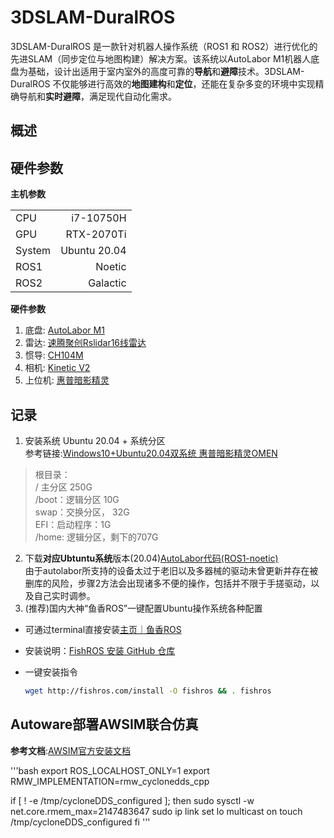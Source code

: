 # 3DSLAM-DuralROS
3DSLAM-DuralROS 是一款针对机器人操作系统（ROS1 和 ROS2）进行优化的先进SLAM（同步定位与地图构建）解决方案。该系统以AutoLabor M1机器人底盘为基础，设计出适用于室内室外的高度可靠的**导航**和**避障**技术。3DSLAM-DuralROS 不仅能够进行高效的**地图建构**和**定位**，还能在复杂多变的环境中实现精确导航和**实时避障**，满足现代自动化需求。

## 概述


## 硬件参数

**主机参数**

<table>
 <tr>
    <td>CPU</td>
    <td align="right">i7-10750H</td>
  </tr>
  <tr>
    <td>GPU</td>
    <td align="right">RTX-2070Ti</td>
  </tr>
  <tr>
    <td>System</td>
    <td align="right">Ubuntu 20.04</td>
  </tr>
  <tr>
    <td>ROS1</td>
    <td align="right">Noetic</td>
  </tr>
  <tr>
    <td>ROS2</td>
    <td align="right">Galactic</td>
  </tr>
</table>

**硬件参数**
1. 底盘: [AutoLabor M1](http://www.autolabor.com.cn/usedoc/m1/navigationKit/receivingGuide/inspection "AutoLabor底盘使用手册")
2. 雷达: [速腾聚创Rslidar16线雷达](https://gitee.com/xiaoxinslam/ros_rslidar "rslidar16-Gitee仓库")
3. 惯导: [CH104M](https://github.com/hipnuc/products/tree/master "hipnuc-CH104M-Github仓库")
4. 相机: [Kinetic V2](https://learn.microsoft.com/en-us/windows/apps/design/devices/kinect-for-windows "Kinetic V2 for windows")
5. 上位机: [惠普暗影精灵](https://www.omen.com/cn/zh/laptops.html "HP-OMEN官网")

## 记录
1. 安装系统 Ubuntu 20.04 + 系统分区</br>
   参考链接:[Windows10+Ubuntu20.04双系统 惠普暗影精灵OMEN](https://blog.csdn.net/Robert_Q/article/details/115842915)
>根目录：</br> 
/ 主分区 250G </br> 
/boot：逻辑分区 10G </br> 
swap：交换分区， 32G </br> 
EFI：启动程序：1G </br> 
/home: 逻辑分区，剩下的707G </br> 

2. 下载**对应Ubtuntu系统**版本(20.04)[AutoLabor代码(ROS1-noetic)](http://www.autolabor.com.cn/download)</br>
由于autolabor所支持的设备太过于老旧以及多器械的驱动未曾更新并存在被删库的风险，步骤2方法会出现诸多不便的操作，包括并不限于手搓驱动，以及自己实时调参。
3. (推荐)国内大神“鱼香ROS”一键配置Ubuntu操作系统各种配置
- 可通过terminal直接安装[主页｜鱼香ROS](https://fishros.org.cn/forum/topic/20/%E5%B0%8F%E9%B1%BC%E7%9A%84%E4%B8%80%E9%94%AE%E5%AE%89%E8%A3%85%E7%B3%BB%E5%88%97)
- 安装说明：[FishROS 安装 GitHub 仓库](https://github.com/fishros/install)

- 一键安装指令

    ```bash
    wget http://fishros.com/install -O fishros && . fishros
    ```

## Autoware部署AWSIM联合仿真
**参考文档**:[AWSIM官方安装文档](https://github.com/tier4/AWSIM/blob/v1.0.1/docs/GettingStarted/QuickStartDemo/index.md)


'''bash
export ROS_LOCALHOST_ONLY=1
export RMW_IMPLEMENTATION=rmw_cyclonedds_cpp

if [ ! -e /tmp/cycloneDDS_configured ]; then
	sudo sysctl -w net.core.rmem_max=2147483647
	sudo ip link set lo multicast on
	touch /tmp/cycloneDDS_configured
fi
'''

